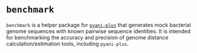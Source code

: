 # `benchmark`

`benchmark` is a helper package for [`pyani-plus`](https://github.com/pyani-plus/pyani-plus) that generates mock bacterial genome sequences with known pairwise sequence identities. It is intended for benchmarking the accuracy and precision of genome distance calculation/estimation tools, including `pyani-plus`.
